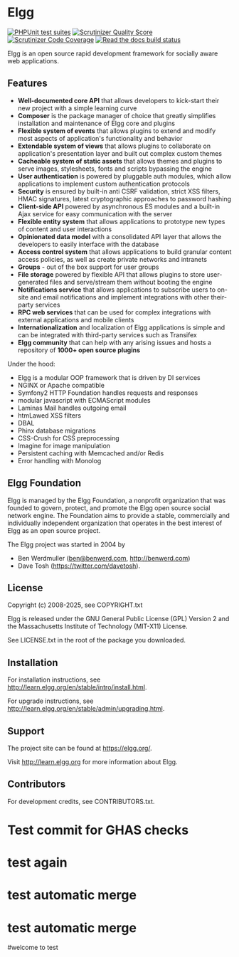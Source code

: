 Elgg
====

[![PHPUnit test suites](https://github.com/Elgg/Elgg/actions/workflows/phpunit.yml/badge.svg?branch=6.2)](https://github.com/Elgg/Elgg/actions/workflows/phpunit.yml)
[![Scrutinizer Quality Score](https://scrutinizer-ci.com/g/Elgg/Elgg/badges/quality-score.png?s=6.2)](https://scrutinizer-ci.com/g/Elgg/Elgg/?branch=6.2) 
[![Scrutinizer Code Coverage](https://scrutinizer-ci.com/g/Elgg/Elgg/badges/coverage.png?b=6.2)](https://scrutinizer-ci.com/g/Elgg/Elgg/?branch=6.2) 
[![Read the docs build status](https://readthedocs.org/projects/elgg/badge/?badge=6.2)](http://learn.elgg.org/en/6.2/)

Elgg is an open source rapid development framework for socially aware web applications.

Features
--------

- **Well-documented core API** that allows developers to kick-start their new project with a simple learning curve
- **Composer** is the package manager of choice that greatly simplifies installation and maintenance of Elgg core and plugins
- **Flexible system of events** that allows plugins to extend and modify most aspects of application's functionality and behavior
- **Extendable system of views** that allows plugins to collaborate on application's presentation layer and built out complex custom themes
- **Cacheable system of static assets** that allows themes and plugins to serve images, stylesheets, fonts and scripts bypassing the engine
- **User authentication** is powered by pluggable auth modules, which allow applications to implement custom authentication protocols
- **Security** is ensured by built-in anti CSRF validation, strict XSS filters, HMAC signatures, latest cryptographic approaches to password hashing
- **Client-side API** powered by asynchronous ES modules and a built-in Ajax service for easy communication with the server
- **Flexible entity system** that allows applications to prototype new types of content and user interactions
-  **Opinionated data model** with a consolidated API layer that allows the developers to easily interface with the database
- **Access control system** that allows applications to build granular content access policies, as well as create private networks and intranets
- **Groups** - out of the box support for user groups
- **File storage** powered by flexible API that allows plugins to store user-generated files and serve/stream them without booting the engine
- **Notifications service** that allows applications to subscribe users to on-site and email notifications and implement integrations with other their-party services
- **RPC web services** that can be used for complex integrations with external applications and mobile clients
- **Internationalization** and localization of Elgg applications is simple and can be integrated with third-party services such as Transifex
- **Elgg community** that can help with any arising issues and hosts a repository of **1000+ open source plugins**

Under the hood:

- Elgg is a modular OOP framework that is driven by DI services
- NGINX or Apache compatible
- Symfony2 HTTP Foundation handles requests and responses
- modular javascript with ECMAScript modules 
- Laminas Mail handles outgoing email
- htmLawed XSS filters
- DBAL
- Phinx database migrations
- CSS-Crush for CSS preprocessing
- Imagine for image manipulation
- Persistent caching with Memcached and/or Redis
- Error handling with Monolog

Elgg Foundation
---------------

Elgg is managed by the Elgg Foundation, a nonprofit organization that was
founded to govern, protect, and promote the Elgg open source social network
engine. The Foundation aims to provide a stable, commercially and
individually independent organization that operates in the best interest of Elgg
as an open source project.

The Elgg project was started in 2004 by
 - Ben Werdmuller (<ben@benwerd.com>, <http://benwerd.com>)
 - Dave Tosh (<https://twitter.com/davetosh>).

License
-------

Copyright (c) 2008-2025, see COPYRIGHT.txt

Elgg is released under the GNU General Public License (GPL) Version 2 and the
Massachusetts Institute of Technology (MIT-X11) License. 

See LICENSE.txt in the root of the package you downloaded.

Installation
------------

For installation instructions, see http://learn.elgg.org/en/stable/intro/install.html.

For upgrade instructions, see http://learn.elgg.org/en/stable/admin/upgrading.html.

Support
-------

The project site can be found at https://elgg.org/.

Visit http://learn.elgg.org for more information about Elgg.

Contributors
------------

For development credits, see CONTRIBUTORS.txt.
# Test commit for GHAS checks
# test again

# test automatic merge


# test automatic merge


#welcome to test
